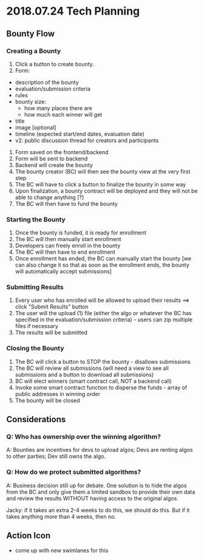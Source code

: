 # 2018.07.24 Tech Planning

## Bounty Flow

### Creating a Bounty

1. Click a button to create bounty.
1. Form:
  - description of the bounty
  - evaluation/submission criteria
  - rules
  - bounty size:
    - how many places there are
    - how much each winner will get
  - title
  - image [optional]
  - timeline (expected start/end dates, evaluation date)
  - v2: public discussion thread for creators and participants
1. Form saved on the frontend/backend
1. Form will be sent to backend
1. Backend will create the bounty
1. The bounty creator (BC) will then see the bounty view at the very first step
1. The BC will have to click a button to finalize the bounty in some way
1. Upon finalization, a bounty contract will be deployed and they will not be able to change anything [?]
1. The BC will then have to fund the bounty

### Starting the Bounty

1. Once the bounty is funded, it is ready for enrollment
1. The BC will then manually start enrollment
1. Developers can freely enroll in the bounty
1. The BC will then have to end enrollment
1. Once enrollment has ended, the BC can manually start the bounty [we can also change it so that as soon as the enrollment ends, the bounty will automatically accept submissions]

### Submitting Results

1. Every user who has enrolled will be allowed to upload their results ==> click "Submit Results" button
1. The user will the upload (1) file (either the algo or whatever the BC has specified in the evaluation/submission criteria) - users can zip multiple files if necessary
1. The results will be submitted

### Closing the Bounty

1. The BC will click a button to STOP the bounty - disallows submissions
1. The BC will review all submissions (will need a view to see all submissions and a button to download all submissions)
1. BC will elect winners (smart contract call, NOT a backend call)
1. Invoke some smart contract function to disperse the funds - array of public addresses in winning order
1. The bounty will be closed

## Considerations

### Q: Who has ownership over the winning algorithm?

A: Bounties are incentives for devs to upload algos; Devs are renting algos to other parties; Dev still owns the algo.

### Q: How do we protect submitted algorithms?

A: Business decision still up for debate. One solution is to hide the algos from the BC and only give them a limited sandbox to provide their own data and review the results WITHOUT having access to the original algos.

Jacky: if it takes an extra 2-4 weeks to do this, we should do this. But if it takes anything more than 4 weeks, then no.

## Action Icon

* come up with new swimlanes for this
